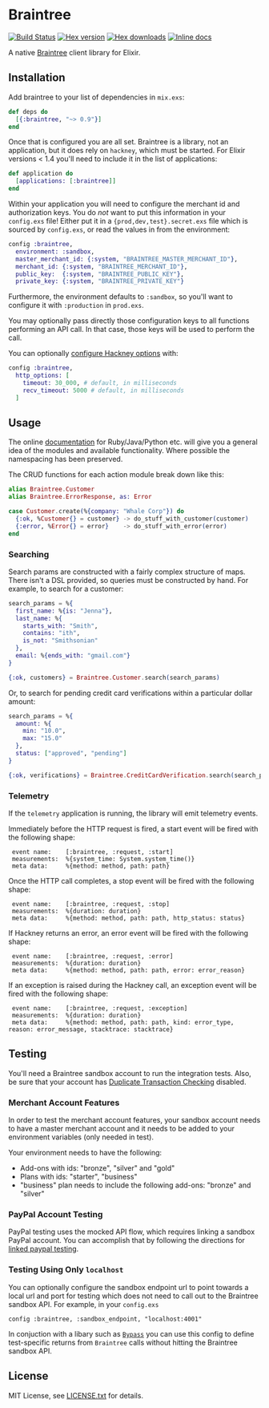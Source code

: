 # Braintree

[![Build Status](https://travis-ci.org/sorentwo/braintree-elixir.svg?branch=master)](https://travis-ci.org/sorentwo/braintree-elixir)
[![Hex version](https://img.shields.io/hexpm/v/braintree.svg "Hex version")](https://hex.pm/packages/braintree)
[![Hex downloads](https://img.shields.io/hexpm/dt/braintree.svg "Hex downloads")](https://hex.pm/packages/braintree)
[![Inline docs](https://inch-ci.org/github/sorentwo/braintree-elixir.svg)](https://inch-ci.org/github/sorentwo/braintree-elixir)

A native [Braintree][braintree] client library for Elixir.

[braintree]: https://www.braintreepayments.com

## Installation

Add braintree to your list of dependencies in `mix.exs`:

```elixir
def deps do
  [{:braintree, "~> 0.9"}]
end
```

Once that is configured you are all set. Braintree is a library, not an
application, but it does rely on `hackney`, which must be started. For Elixir
versions < 1.4 you'll need to include it in the list of applications:

```elixir
def application do
  [applications: [:braintree]]
end
```

Within your application you will need to configure the merchant id and
authorization keys. You do *not* want to put this information in your
`config.exs` file! Either put it in a `{prod,dev,test}.secret.exs` file which is
sourced by `config.exs`, or read the values in from the environment:

```elixir
config :braintree,
  environment: :sandbox,
  master_merchant_id: {:system, "BRAINTREE_MASTER_MERCHANT_ID"},
  merchant_id: {:system, "BRAINTREE_MERCHANT_ID"},
  public_key:  {:system, "BRAINTREE_PUBLIC_KEY"},
  private_key: {:system, "BRAINTREE_PRIVATE_KEY"}
```

Furthermore, the environment defaults to `:sandbox`, so you'll want to configure
it with `:production` in `prod.exs`.

You may optionally pass directly those configuration keys to all functions
performing an API call. In that case, those keys will be used to perform the
call.

You can optionally [configure Hackney options][opts] with:

```elixir
config :braintree,
  http_options: [
    timeout: 30_000, # default, in milliseconds
    recv_timeout: 5000 # default, in milliseconds
  ]
```

[opts]: https://github.com/benoitc/hackney/blob/master/doc/hackney.md#request5

## Usage

The online [documentation][doc] for Ruby/Java/Python etc. will give you a
general idea of the modules and available functionality. Where possible the
namespacing has been preserved.

The CRUD functions for each action module break down like this:

```elixir
alias Braintree.Customer
alias Braintree.ErrorResponse, as: Error

case Customer.create(%{company: "Whale Corp"}) do
  {:ok, %Customer{} = customer} -> do_stuff_with_customer(customer)
  {:error, %Error{} = error}    -> do_stuff_with_error(error)
end
```

### Searching

Search params are constructed with a fairly complex structure of maps. There
isn't a DSL provided, so queries must be constructed by hand. For example, to
search for a customer:

```elixir
search_params = %{
  first_name: %{is: "Jenna"},
  last_name: %{
    starts_with: "Smith",
    contains: "ith",
    is_not: "Smithsonian"
  },
  email: %{ends_with: "gmail.com"}
}

{:ok, customers} = Braintree.Customer.search(search_params)
```

Or, to search for pending credit card verifications within a particular dollar
amount:

```elixir
search_params = %{
  amount: %{
    min: "10.0",
    max: "15.0"
  },
  status: ["approved", "pending"]
}

{:ok, verifications} = Braintree.CreditCardVerification.search(search_params)
```

[doc]: https://developers.braintreepayments.com/


### Telemetry

If the `telemetry` application is running, the library will emit telemetry events.

Immediately before the HTTP request is fired, a start event will be fired with the following shape:

```
 event name:    [:braintree, :request, :start]
 measurements:  %{system_time: System.system_time()}
 meta data:     %{method: method, path: path}
```

Once the HTTP call completes, a stop event will be fired with the following shape: 

```
 event name:    [:braintree, :request, :stop]
 measurements:  %{duration: duration}
 meta data:     %{method: method, path: path, http_status: status}
```

If Hackney returns an error, an error event will be fired with the following shape:

```
 event name:    [:braintree, :request, :error]
 measurements:  %{duration: duration}
 meta data:     %{method: method, path: path, error: error_reason}
```

If an exception is raised during the Hackney call, an exception event will be fired with the following shape:

```
 event name:    [:braintree, :request, :exception]
 measurements:  %{duration: duration}
 meta data:     %{method: method, path: path, kind: error_type, reason: error_message, stacktrace: stacktrace}
```

## Testing

You'll need a Braintree sandbox account to run the integration tests. Also, be
sure that your account has [Duplicate Transaction Checking][dtc] disabled.

### Merchant Account Features

In order to test the merchant account features, your sandbox account needs to
have a master merchant account and it needs to be added to your environment
variables (only needed in test).

Your environment needs to have the following:

* Add-ons with ids: "bronze", "silver" and "gold"
* Plans with ids: "starter", "business"
* "business" plan needs to include the following add-ons: "bronze" and "silver"

### PayPal Account Testing

PayPal testing uses the mocked API flow, which requires linking a sandbox PayPal
account. You can accomplish that by following the directions for [linked paypal
testing][plp].

[dtc]: https://articles.braintreepayments.com/control-panel/transactions/duplicate-checking
[plp]: https://developers.braintreepayments.com/guides/paypal/testing-go-live/php#linked-paypal-testing

### Testing Using Only `localhost`

You can optionally configure the sandbox endpoint url to point towards a local url and
port for testing which does not need to call out to the Braintree sandbox API.
For example, in your `config.exs`
```
config :braintree, :sandbox_endpoint, "localhost:4001"
```
In conjuction with a libary such as [`Bypass`](https://github.com/PSPDFKit-labs/bypass)
you can use this config to define test-specific returns from `Braintree` calls without
hitting the Braintree sandbox API.

## License

MIT License, see [LICENSE.txt](LICENSE.txt) for details.
